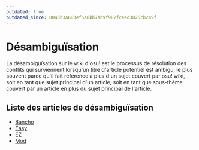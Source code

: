 ```yaml
---
outdated: true
outdated_since: 8043b3a603ef5a8bb7ab9f982fceed3825cb249f
---
```


# Désambiguïsation

La désambiguïsation sur le wiki d'osu! est le processus de résolution des conflits qui surviennent lorsqu'un titre d'article potentiel est ambigu, le plus souvent parce qu'il fait référence à plus d'un sujet couvert par osu! wiki, soit en tant que sujet principal d'un article, soit en tant que sous-thème couvert par un article en plus du sujet principal de l'article.

## Liste des articles de désambiguïsation

- [Bancho](Bancho)
- [Easy](Easy)
- [EZ](EZ)
- [Mod](Mod)
